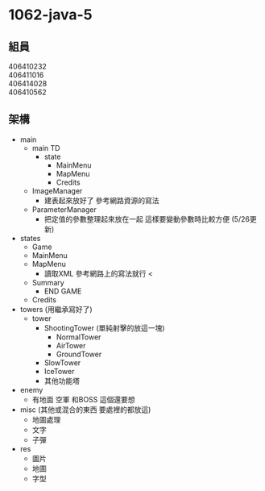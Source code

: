# 1062-java-5

## 組員
406410232  
406411016  
406414028  
406410562  

## 架構
- main
    - main TD
        - state
            - MainMenu
            - MapMenu
            - Credits
    - ImageManager 
        - 建表起來放好了 參考網路資源的寫法
    - ParameterManager
        - 把定值的參數整理起來放在一起 這樣要變動參數時比較方便 (5/26更新)
- states
    - Game
    - MainMenu
    - MapMenu
        - 讀取XML 參考網路上的寫法就行
        <
    - Summary
        - END GAME
    - Credits
- towers (用繼承寫好了)
    - tower
        - ShootingTower (單純射擊的放這一塊)
            - NormalTower
            - AirTower
            - GroundTower
        - SlowTower
        - IceTower
        - 其他功能塔
- enemy
    - 有地面 空軍 和BOSS 這個還要想
- misc (其他或混合的東西 要處裡的都放這) 
    - 地圖處理
    - 文字
    - 子彈
- res
    - 圖片
    - 地圖
    - 字型